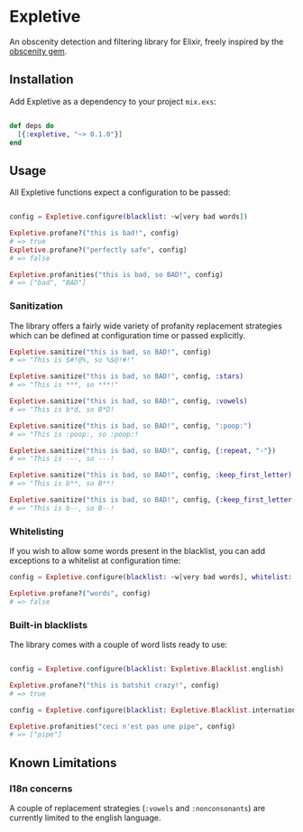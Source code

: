 # Expletive

An obscenity detection and filtering library for Elixir, freely inspired by the [obscenity gem](https://github.com/tjackiw/obscenity).

## Installation

Add Expletive as a dependency to your project `mix.exs`:

```Elixir

def deps do
  [{:expletive, "~> 0.1.0"}]
end

```

## Usage

All Expletive functions expect a configuration to be passed:

```Elixir

config = Expletive.configure(blacklist: ~w[very bad words])

Expletive.profane?("this is bad!", config)
# => true
Expletive.profane?("perfectly safe", config)
# => false

Expletive.profanities("this is bad, so BAD!", config)
# => ["bad", "BAD"]
```

### Sanitization

The library offers a fairly wide variety of profanity replacement strategies which can be defined at configuration time or passed explicitly.

```Elixir
Expletive.sanitize("this is bad, so BAD!", config)
# => "This is $#!@%, so %$@!#!"

Expletive.sanitize("this is bad, so BAD!", config, :stars)
# => "This is ***, so ***!"

Expletive.sanitize("this is bad, so BAD!", config, :vowels)
# => "This is b*d, so B*D!

Expletive.sanitize("this is bad, so BAD!", config, ":poop:")
# => "This is :poop:, so :poop:!

Expletive.sanitize("this is bad, so BAD!", config, {:repeat, "-"})
# => "This is ---, so ---!

Expletive.sanitize("this is bad, so BAD!", config, :keep_first_letter)
# => "This is b**, so B**!

Expletive.sanitize("this is bad, so BAD!", config, {:keep_first_letter, "-"})
# => "This is b--, so B--!

```

### Whitelisting

If you wish to allow some words present in the blacklist, you can add exceptions to a whitelist at configuration time:

```Elixir
config = Expletive.configure(blacklist: ~w[very bad words], whitelist: ~w[words])

Expletive.profane?("words", config)
# => false

```

### Built-in blacklists

The library comes with a couple of word lists ready to use:

```Elixir

config = Expletive.configure(blacklist: Expletive.Blacklist.english)

Expletive.profane?("this is batshit crazy!", config)
# => true

config = Expletive.configure(blacklist: Expletive.Blacklist.international)

Expletive.profanities("ceci n'est pas une pipe", config)
# => ["pipe"]

```

## Known Limitations

### I18n concerns

A couple of replacement strategies (`:vowels` and `:nonconsonants`) are currently limited to the english language.
